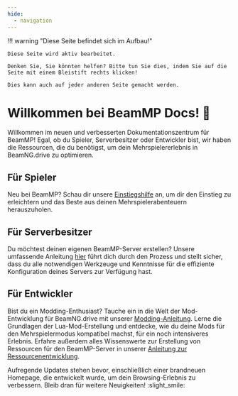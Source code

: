 ```yaml
---
hide:
  - navigation
---
```

!!! warning "Diese Seite befindet sich im Aufbau!"

    Diese Seite wird aktiv bearbeitet.

    Denken Sie, Sie könnten helfen? Bitte tun Sie dies, indem Sie auf die Seite mit einem Bleistift rechts klicken!

    Dies kann auch auf jeder anderen Seite gemacht werden.
    
# Willkommen bei BeamMP Docs! :tada:

Willkommen im neuen und verbesserten Dokumentationszentrum für BeamMP! Egal, ob du Spieler, Serverbesitzer oder Entwickler bist, wir haben die Ressourcen, die du benötigst, um dein Mehrspielererlebnis in BeamNG.drive zu optimieren.

## Für Spieler

Neu bei BeamMP? Schau dir unsere [Einstiegshilfe](../game/getting-started) an, um dir den Einstieg zu erleichtern und das Beste aus deinen Mehrspielerabenteuern herauszuholen.

## Für Serverbesitzer

Du möchtest deinen eigenen BeamMP-Server erstellen? Unsere umfassende Anleitung [hier](../server/create-a-server) führt dich durch den Prozess und stellt sicher, dass du alle notwendigen Werkzeuge und Kenntnisse für die effiziente Konfiguration deines Servers zur Verfügung hast.

## Für Entwickler

Bist du ein Modding-Enthusiast? Tauche ein in die Welt der Mod-Entwicklung für BeamNG.drive mit unserer [Modding-Anleitung](../guides/mod-creation/client/getting-started.md). Lerne die Grundlagen der Lua-Mod-Erstellung und entdecke, wie du deine Mods für den Mehrspielermodus kompatibel machst, für ein noch intensiveres Erlebnis. Erfahre außerdem alles Wissenswerte zur Erstellung von Ressourcen für den BeamMP-Server in unserer [Anleitung zur Ressourcenentwicklung](../guides/mod-creation/server/getting-started.md).

Aufregende Updates stehen bevor, einschließlich einer brandneuen Homepage, die entwickelt wurde, um dein Browsing-Erlebnis zu verbessern. Bleib dran für weitere Neuigkeiten! :slight_smile:
